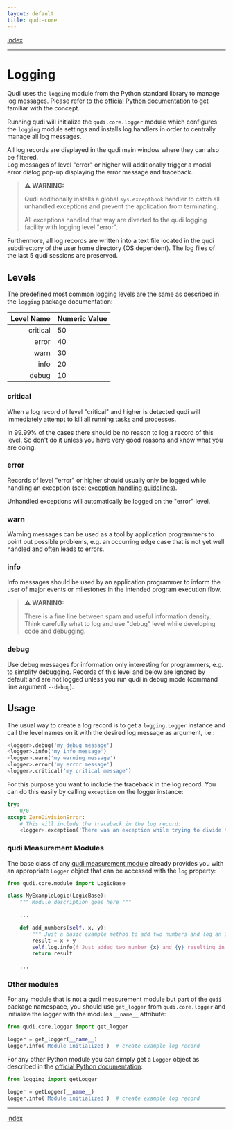 ```yaml
---
layout: default
title: qudi-core
---
```


[index](../index.md)

---

# Logging
Qudi uses the `logging` module from the Python standard library to manage log messages. Please 
refer to the [official Python documentation](https://docs.python.org/3/library/logging.html) to get 
familiar with the concept.

Running qudi will initialize the `qudi.core.logger` module which configures the `logging` module 
settings and installs log handlers in order to centrally manage all log messages.  

All log records are displayed in the qudi main window where they can also be filtered.  
Log messages of level "error" or higher will additionally trigger a modal error dialog pop-up 
displaying the error message and traceback.

> **⚠ WARNING:**
> 
> Qudi additionally installs a global `sys.excepthook` handler to catch all unhandled exceptions 
> and prevent the application from terminating.
> 
> All exceptions handled that way are diverted to the qudi logging facility with logging level 
> "error".

Furthermore, all log records are written into a text file located in the qudi subdirectory of the 
user home directory (OS dependent). The log files of the last 5 qudi sessions are preserved. 

## Levels
The predefined most common logging levels are the same as described in the `logging` package 
documentation:

| Level Name | Numeric Value |
| ---------: | ------------- |
| critical   | 50            |
| error      | 40            |
| warn       | 30            |
| info       | 20            |
| debug      | 10            |

### critical
When a log record of level "critical" and higher is detected qudi will immediately attempt to kill 
all running tasks and processes.

In 99.99% of the cases there should be no reason to log a record of this level. So don't do it 
unless you have very good reasons and know what you are doing.

### error
Records of level "error" or higher should usually only be logged while handling an exception 
(see: [exception handling guidelines](../404.md)).

Unhandled exceptions will automatically be logged on the "error" level.

### warn
Warning messages can be used as a tool by application programmers to point out possible problems, 
e.g. an occurring edge case that is not yet well handled and often leads to errors.

### info
Info messages should be used by an application programmer to inform the user of major events or 
milestones in the intended program execution flow.  

> **⚠ WARNING:**
> 
> There is a fine line between spam and useful information density.  
> Think carefully what to log and use "debug" level while developing code and debugging.

### debug
Use debug messages for information only interesting for programmers, e.g. to simplify debugging.
Records of this level and below are ignored by default and are not logged unless you run qudi in 
debug mode (command line argument `--debug`).

## Usage
The usual way to create a log record is to get a `logging.Logger` instance and call the level names 
on it with the desired log message as argument, i.e.:
```python
<logger>.debug('my debug message')
<logger>.info('my info message')
<logger>.warn('my warning message')
<logger>.error('my error message')
<logger>.critical('my critical message')
```
 For this purpose you want to include the 
traceback in the log record. You can do this easily by calling `exception` on the logger instance:
```python
try:
    0/0
except ZeroDivisionError:
    # This will include the traceback in the log record:
    <logger>.exception('There was an exception while trying to divide two numbers')
```

### qudi Measurement Modules
The base class of any [qudi measurement module](measurement_modules.md) already provides you with 
an appropriate `Logger` object that can be accessed with the `log` property:
```python
from qudi.core.module import LogicBase

class MyExampleLogic(LogicBase):
    """ Module description goes here """
    
    ...

    def add_numbers(self, x, y):
        """ Just a basic example method to add two numbers and log an info message. """
        result = x + y
        self.log.info(f'Just added two number {x} and {y} resulting in {result}')
        return result
    
    ...
```

### Other modules
For any module that is not a qudi measurement module but part of the `qudi` package namespace, you 
should use `get_logger` from `qudi.core.logger` and initialize the logger with the modules 
`__name__` attribute:
```python
from qudi.core.logger import get_logger

logger = get_logger(__name__)
logger.info('Module initialized')  # create example log record
```
For any other Python module you can simply get a `Logger` object as described in the 
[official Python documentation](https://docs.python.org/3/library/logging.html):
```python
from logging import getLogger

logger = getLogger(__name__)
logger.info('Module initialized')  # create example log record
```

---

[index](../index.md)
